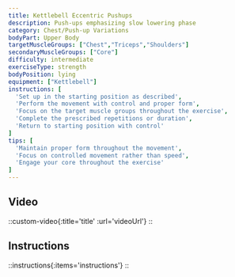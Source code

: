 ```yaml
---
title: Kettlebell Eccentric Pushups
description: Push-ups emphasizing slow lowering phase
category: Chest/Push-up Variations
bodyPart: Upper Body
targetMuscleGroups: ["Chest","Triceps","Shoulders"]
secondaryMuscleGroups: ["Core"]
difficulty: intermediate
exerciseType: strength
bodyPosition: lying
equipment: ["Kettlebell"]
instructions: [
  'Set up in the starting position as described',
  'Perform the movement with control and proper form',
  'Focus on the target muscle groups throughout the exercise',
  'Complete the prescribed repetitions or duration',
  'Return to starting position with control'
]
tips: [
  'Maintain proper form throughout the movement',
  'Focus on controlled movement rather than speed',
  'Engage your core throughout the exercise'
]
---
```


## Video

::custom-video{:title='title' :url='videoUrl'}
::

## Instructions

::instructions{:items='instructions'}
::


